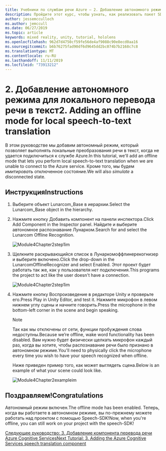 ```yaml
---
title: Учебники по службам речи Azure — 2. Добавление автономного режима для локального перевода речи в текст
description: Пройдите этот курс, чтобы узнать, как реализовать пакет SDK для службы распознавания речи Azure в приложении смешанной реальности.
author: jessemcculloch
ms.author: jemccull
ms.date: 06/27/2019
ms.topic: article
keywords: mixed reality, unity, tutorial, hololens
ms.openlocfilehash: 962d7d4750cf59fe56de4af9088c90e8ecd0aa16
ms.sourcegitcommit: b6b76275fad90df6d9645dd2bc074b7b2168c7c8
ms.translationtype: MT
ms.contentlocale: ru-RU
ms.lasthandoff: 11/11/2019
ms.locfileid: "73913212"
---
```

# <a name="2-adding-an-offline-mode-for-local-speech-to-text-translation"></a><span data-ttu-id="a4c61-105">2. Добавление автономного режима для локального перевода речи в текст</span><span class="sxs-lookup"><span data-stu-id="a4c61-105">2. Adding an offline mode for local speech-to-text translation</span></span>

<span data-ttu-id="a4c61-106">В этом руководстве мы добавим автономный режим, который позволяет выполнять локальные преобразования речи в текст, когда не удается подключиться к службе Azure.</span><span class="sxs-lookup"><span data-stu-id="a4c61-106">In this tutorial, we'll add an offline mode that lets you perform local speech-to-text translation when we are unable to connect to the Azure service.</span></span> <span data-ttu-id="a4c61-107">Кроме того, мы будем *имитировать* отключенное состояние.</span><span class="sxs-lookup"><span data-stu-id="a4c61-107">We will also *simulate* a disconnected state.</span></span>

## <a name="instructions"></a><span data-ttu-id="a4c61-108">Инструкция</span><span class="sxs-lookup"><span data-stu-id="a4c61-108">Instructions</span></span>

1. <span data-ttu-id="a4c61-109">Выберите объект Lunarcom_Base в иерархии.</span><span class="sxs-lookup"><span data-stu-id="a4c61-109">Select the Lunarcom_Base object in the hierarchy.</span></span>

2. <span data-ttu-id="a4c61-110">Нажмите кнопку Добавить компонент на панели инспектора.</span><span class="sxs-lookup"><span data-stu-id="a4c61-110">Click Add Component in the Inspector panel.</span></span> <span data-ttu-id="a4c61-111">Найдите и выберите автономное распознавание Лунарком.</span><span class="sxs-lookup"><span data-stu-id="a4c61-111">Search for and select the Lunarcom Offline Recognition.</span></span>

    ![Module4Chapter2step1im](images/module4chapter2step1im.PNG)

3. <span data-ttu-id="a4c61-113">Щелкните раскрывающийся список в Лунаркомоффлинерекогнизер и выберите включено.</span><span class="sxs-lookup"><span data-stu-id="a4c61-113">Click the drop-down in the LunarcomOfflineRecognizer and select Enabled.</span></span> <span data-ttu-id="a4c61-114">Этот проект будет работать так же, как у пользователя нет подключения.</span><span class="sxs-lookup"><span data-stu-id="a4c61-114">This programs the project to act like the user doesn't have a connection.</span></span>

    ![Module4Chapter2step1im](images/module4chapter2step2im.PNG)

4. <span data-ttu-id="a4c61-116">Нажмите кнопку Воспроизведение в редакторе Unity и проверьте его.</span><span class="sxs-lookup"><span data-stu-id="a4c61-116">Press Play in Unity Editor, and test it.</span></span> <span data-ttu-id="a4c61-117">Нажмите микрофон в левом нижнем углу сцены и начните говорить.</span><span class="sxs-lookup"><span data-stu-id="a4c61-117">Press the microphone in the bottom-left corner in the scene and begin speaking.</span></span>

    >[!NOTE]
    ><span data-ttu-id="a4c61-118">Так как мы отключены от сети, функции пробуждения слова недоступны.</span><span class="sxs-lookup"><span data-stu-id="a4c61-118">Because we’re offline, wake word functionality has been disabled.</span></span> <span data-ttu-id="a4c61-119">Вам нужно будет физически щелкать микрофон каждый раз, когда вы хотите, чтобы распознавание речи было признано в автономном режиме.</span><span class="sxs-lookup"><span data-stu-id="a4c61-119">You'll need to physically click the microphone every time you wish to have your speech recognized when offline.</span></span>

    <span data-ttu-id="a4c61-120">Ниже приведен пример того, как может выглядеть сцена.</span><span class="sxs-lookup"><span data-stu-id="a4c61-120">Below is an example of what your scene could look like.</span></span>

    ![Module4Chapter2exampleim](images/module4chapter2exampleim.PNG)

## <a name="congratulations"></a><span data-ttu-id="a4c61-122">Поздравляем!</span><span class="sxs-lookup"><span data-stu-id="a4c61-122">Congratulations</span></span>

<span data-ttu-id="a4c61-123">Автономный режим включен.</span><span class="sxs-lookup"><span data-stu-id="a4c61-123">The offline mode has been enabled.</span></span> <span data-ttu-id="a4c61-124">Теперь, когда вы работаете в автономном режиме, вы по-прежнему можете работать над проектом с помощью Speech-SDK!</span><span class="sxs-lookup"><span data-stu-id="a4c61-124">Now, when you're offline, you can still work on your project with the speech-SDK!</span></span>

[<span data-ttu-id="a4c61-125">Следующее руководство: 3. Добавление компонента перевода речи Azure Cognitive Services</span><span class="sxs-lookup"><span data-stu-id="a4c61-125">Next Tutorial: 3. Adding the Azure Cognitive Services speech translation component</span></span>](mrlearning-speechSDK-ch3.md)
